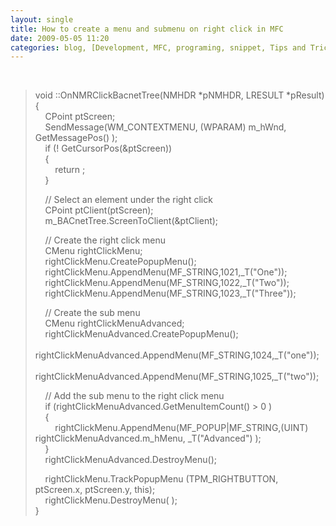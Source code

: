 ```yaml
---
layout: single
title: How to create a menu and submenu on right click in MFC
date: 2009-05-05 11:20
categories: blog, [Development, MFC, programing, snippet, Tips and Tricks]
---
```

<p>&#160;</p>  <blockquote>   <p>void ::OnNMRClickBacnetTree(NMHDR *pNMHDR, LRESULT *pResult)      <br />{       <br />&#160;&#160;&#160; CPoint ptScreen;       <br />&#160;&#160;&#160; SendMessage(WM_CONTEXTMENU, (WPARAM) m_hWnd, GetMessagePos() );       <br />&#160;&#160;&#160; if (! GetCursorPos(&amp;ptScreen))       <br />&#160;&#160;&#160; {       <br />&#160;&#160;&#160;&#160;&#160;&#160;&#160; return ;       <br />&#160;&#160;&#160; } </p>    <p>&#160;&#160;&#160; // Select an element under the right click      <br />&#160;&#160;&#160; CPoint ptClient(ptScreen);       <br />&#160;&#160;&#160; m_BACnetTree.ScreenToClient(&amp;ptClient);&#160;&#160;&#160; </p>    <p>&#160;&#160;&#160; // Create the right click menu      <br />&#160;&#160;&#160; CMenu rightClickMenu;       <br />&#160;&#160;&#160; rightClickMenu.CreatePopupMenu();       <br />&#160;&#160;&#160; rightClickMenu.AppendMenu(MF_STRING,1021,_T(&quot;One&quot;));       <br />&#160;&#160;&#160; rightClickMenu.AppendMenu(MF_STRING,1022,_T(&quot;Two&quot;));       <br />&#160;&#160;&#160; rightClickMenu.AppendMenu(MF_STRING,1023,_T(&quot;Three&quot;)); </p>    <p>&#160;&#160;&#160; // Create the sub menu      <br />&#160;&#160;&#160; CMenu rightClickMenuAdvanced;       <br />&#160;&#160;&#160; rightClickMenuAdvanced.CreatePopupMenu();       <br />&#160;&#160;&#160; rightClickMenuAdvanced.AppendMenu(MF_STRING,1024,_T(&quot;one&quot;));       <br />&#160;&#160;&#160; rightClickMenuAdvanced.AppendMenu(MF_STRING,1025,_T(&quot;two&quot;)); </p>    <p>&#160;&#160;&#160; // Add the sub menu to the right click menu      <br />&#160;&#160;&#160; if (rightClickMenuAdvanced.GetMenuItemCount() &gt; 0 )       <br />&#160;&#160;&#160; {       <br />&#160;&#160;&#160;&#160;&#160;&#160;&#160; rightClickMenu.AppendMenu(MF_POPUP|MF_STRING,(UINT) rightClickMenuAdvanced.m_hMenu, _T(&quot;Advanced&quot;) );       <br />&#160;&#160;&#160; }       <br />&#160;&#160;&#160; rightClickMenuAdvanced.DestroyMenu(); </p>    <p>&#160;&#160;&#160; rightClickMenu.TrackPopupMenu (TPM_RIGHTBUTTON, ptScreen.x, ptScreen.y, this);      <br />&#160;&#160;&#160; rightClickMenu.DestroyMenu( );       <br />}</p></blockquote>
